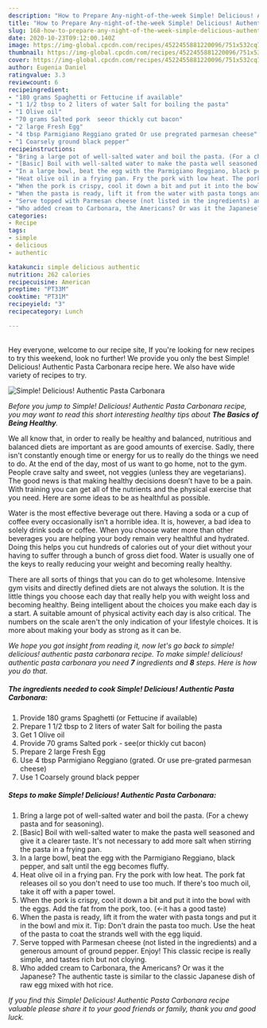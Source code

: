 ```yaml
---
description: "How to Prepare Any-night-of-the-week Simple! Delicious! Authentic Pasta Carbonara"
title: "How to Prepare Any-night-of-the-week Simple! Delicious! Authentic Pasta Carbonara"
slug: 168-how-to-prepare-any-night-of-the-week-simple-delicious-authentic-pasta-carbonara
date: 2020-10-23T09:12:00.140Z
image: https://img-global.cpcdn.com/recipes/4522455881220096/751x532cq70/simple-delicious-authentic-pasta-carbonara-recipe-main-photo.jpg
thumbnail: https://img-global.cpcdn.com/recipes/4522455881220096/751x532cq70/simple-delicious-authentic-pasta-carbonara-recipe-main-photo.jpg
cover: https://img-global.cpcdn.com/recipes/4522455881220096/751x532cq70/simple-delicious-authentic-pasta-carbonara-recipe-main-photo.jpg
author: Eugenia Daniel
ratingvalue: 3.3
reviewcount: 6
recipeingredient:
- "180 grams Spaghetti or Fettucine if available"
- "1 1/2 tbsp to 2 liters of water Salt for boiling the pasta"
- "1 Olive oil"
- "70 grams Salted pork  seeor thickly cut bacon"
- "2 large Fresh Egg"
- "4 tbsp Parmigiano Reggiano grated Or use pregrated parmesan cheese"
- "1 Coarsely ground black pepper"
recipeinstructions:
- "Bring a large pot of well-salted water and boil the pasta. (For a chewy pasta and for seasoning)."
- "[Basic] Boil with well-salted water to make the pasta well seasoned and give it a clearer taste. It&#39;s not necessary to add more salt when stirring the pasta in a frying pan."
- "In a large bowl, beat the egg with the Parmigiano Reggiano, black pepper, and salt until the egg becomes fluffy."
- "Heat olive oil in a frying pan. Fry the pork with low heat. The pork fat releases oil so you don&#39;t need to use too much. If there&#39;s too much oil, take it off with a paper towel."
- "When the pork is crispy, cool it down a bit and put it into the bowl with the eggs. Add the fat from the pork, too. (←it has a good taste)"
- "When the pasta is ready, lift it from the water with pasta tongs and put it in the bowl and mix it. Tip: Don&#39;t drain the pasta too much. Use the heat of the pasta to coat the strands well with the egg liquid."
- "Serve topped with Parmesan cheese (not listed in the ingredients) and a generous amount of ground pepper. Enjoy! This classic recipe is really simple, and tastes rich but not cloying."
- "Who added cream to Carbonara, the Americans? Or was it the Japanese? The authentic taste is similar to the classic Japanese dish of raw egg mixed with hot rice."
categories:
- Recipe
tags:
- simple
- delicious
- authentic

katakunci: simple delicious authentic 
nutrition: 262 calories
recipecuisine: American
preptime: "PT33M"
cooktime: "PT31M"
recipeyield: "3"
recipecategory: Lunch

---
```

<br>
Hey everyone, welcome to our recipe site, If you're looking for new recipes to try this weekend, look no further! We provide you only the best Simple! Delicious! Authentic Pasta Carbonara recipe here. We also have wide variety of recipes to try.
<br>


![Simple! Delicious! Authentic Pasta Carbonara](https://img-global.cpcdn.com/recipes/4522455881220096/751x532cq70/simple-delicious-authentic-pasta-carbonara-recipe-main-photo.jpg)

<i>Before you jump to Simple! Delicious! Authentic Pasta Carbonara recipe, you may want to read this short interesting healthy tips about <strong>The Basics of Being Healthy</strong>.</i>

We all know that, in order to really be healthy and balanced, nutritious and balanced diets are important as are good amounts of exercise. Sadly, there isn't constantly enough time or energy for us to really do the things we need to do. At the end of the day, most of us want to go home, not to the gym. People crave salty and sweet, not veggies (unless they are vegetarians). The good news is that making healthy decisions doesn’t have to be a pain. With training you can get all of the nutrients and the physical exercise that you need. Here are some ideas to be as healthful as possible.

Water is the most effective beverage out there. Having a soda or a cup of coffee every occasionally isn’t a horrible idea. It is, however, a bad idea to solely drink soda or coffee. When you choose water more than other beverages you are helping your body remain very healthful and hydrated. Doing this helps you cut hundreds of calories out of your diet without your having to suffer through a bunch of gross diet food. Water is usually one of the keys to really reducing your weight and becoming really healthy.

There are all sorts of things that you can do to get wholesome. Intensive gym visits and directly defined diets are not always the solution. It is the little things you choose each day that really help you with weight loss and becoming healthy. Being intelligent about the choices you make each day is a start. A suitable amount of physical activity each day is also critical. The numbers on the scale aren't the only indication of your lifestyle choices. It is more about making your body as strong as it can be. 


<i>We hope you got insight from reading it, now let's go back to simple! delicious! authentic pasta carbonara recipe. To make simple! delicious! authentic pasta carbonara you need <strong>7</strong> ingredients and <strong>8</strong> steps. Here is how you do that.
</i>

##### The ingredients needed to cook Simple! Delicious! Authentic Pasta Carbonara:

1. Provide 180 grams Spaghetti (or Fettucine if available)
1. Prepare 1 1/2 tbsp to 2 liters of water Salt for boiling the pasta
1. Get 1 Olive oil
1. Provide 70 grams Salted pork - see(or thickly cut bacon)
1. Prepare 2 large Fresh Egg
1. Use 4 tbsp Parmigiano Reggiano (grated. Or use pre-grated parmesan cheese)
1. Use 1 Coarsely ground black pepper


##### Steps to make Simple! Delicious! Authentic Pasta Carbonara:

1. Bring a large pot of well-salted water and boil the pasta. (For a chewy pasta and for seasoning).
1. [Basic] Boil with well-salted water to make the pasta well seasoned and give it a clearer taste. It&#39;s not necessary to add more salt when stirring the pasta in a frying pan.
1. In a large bowl, beat the egg with the Parmigiano Reggiano, black pepper, and salt until the egg becomes fluffy.
1. Heat olive oil in a frying pan. Fry the pork with low heat. The pork fat releases oil so you don&#39;t need to use too much. If there&#39;s too much oil, take it off with a paper towel.
1. When the pork is crispy, cool it down a bit and put it into the bowl with the eggs. Add the fat from the pork, too. (←it has a good taste)
1. When the pasta is ready, lift it from the water with pasta tongs and put it in the bowl and mix it. Tip: Don&#39;t drain the pasta too much. Use the heat of the pasta to coat the strands well with the egg liquid.
1. Serve topped with Parmesan cheese (not listed in the ingredients) and a generous amount of ground pepper. Enjoy! This classic recipe is really simple, and tastes rich but not cloying.
1. Who added cream to Carbonara, the Americans? Or was it the Japanese? The authentic taste is similar to the classic Japanese dish of raw egg mixed with hot rice.


<i>If you find this Simple! Delicious! Authentic Pasta Carbonara recipe valuable please share it to your good friends or family, thank you and good luck.</i>
